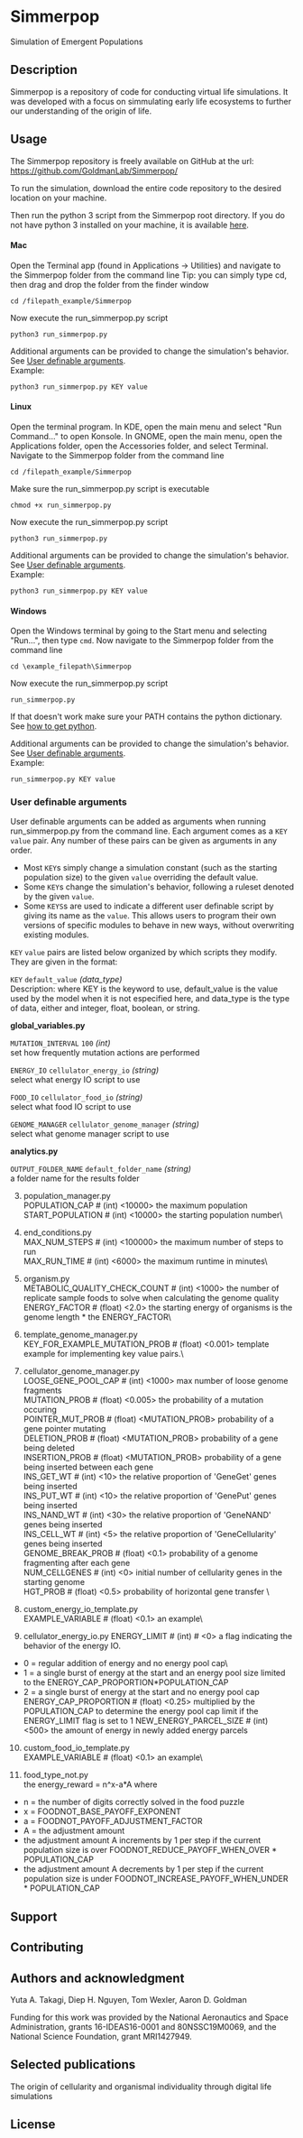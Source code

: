 # Simmerpop
Simulation of Emergent Populations


## Description
Simmerpop is a repository of code for conducting virtual life simulations. It was developed with a focus on simmulating early life ecosystems to further our understanding of the origin of life. 


## Usage
The Simmerpop repository is freely available on GitHub at the url: 
https://github.com/GoldmanLab/Simmerpop/

To run the simulation, download the entire code repository to the desired location on your machine. 

Then run the python 3 script from the Simmerpop root directory. 
If you do not have python 3 installed on your machine, it is available [here](https://www.python.org/downloads/).

#### Mac
Open the Terminal app (found in Applications -> Utilities) and navigate to the Simmerpop folder from the command line
Tip: you can simply type cd, then drag and drop the folder from the finder window
```
cd /filepath_example/Simmerpop
```
Now execute the run_simmerpop.py script
```
python3 run_simmerpop.py
```
Additional arguments can be provided to change the simulation's behavior. See [User definable arguments](#user-definable-arguments).  
Example:
```
python3 run_simmerpop.py KEY value
```

#### Linux
Open the terminal program. In KDE, open the main menu and select "Run Command..." to open Konsole. In GNOME, open the main menu, open the Applications folder, open the Accessories folder, and select Terminal. Navigate to the Simmerpop folder from the command line
```
cd /filepath_example/Simmerpop
```
Make sure the run_simmerpop.py script is executable
```
chmod +x run_simmerpop.py
```
Now execute the run_simmerpop.py script
```
python3 run_simmerpop.py
```
Additional arguments can be provided to change the simulation's behavior. See [User definable arguments](#user-definable-arguments).  
Example:
```
python3 run_simmerpop.py KEY value
```

#### Windows
Open the Windows terminal by going to the Start menu and selecting "Run...", then type ```cmd```. Now navigate to the Simmerpop folder from the command line
```
cd \example_filepath\Simmerpop
```
Now execute the run_simmerpop.py script
```
run_simmerpop.py
```
If that doesn't work make sure your PATH contains the python dictionary. See [how to get python](https://en.wikibooks.org/wiki/Python_Programming/Getting_Python).

Additional arguments can be provided to change the simulation's behavior. See [User definable arguments](#user-definable-arguments).  
Example:
```
run_simmerpop.py KEY value
```


### User definable arguments
User definable arguments can be added as arguments when running run_simmerpop.py from the command line. Each argument comes as a `KEY` `value` pair. Any number of these pairs can be given as arguments in any order. 
* Most `KEY`s simply change a simulation constant (such as the starting population size) to the given `value` overriding the default value. 
* Some `KEY`s change the simulation's behavior, following a ruleset denoted by the given `value`. 
* Some `KEYS`s are used to indicate a different user definable script by giving its name as the `value`. This allows users to program their own versions of specific modules to behave in new ways, without overwriting existing modules. 

`KEY` `value` pairs are listed below organized by which scripts they modify. They are given in the format:

`KEY` `default_value` *(data_type)*\
Description: where KEY is the keyword to use, default_value is the value used by the model when it is not especified here, and data_type is the type of data, either and integer, float, boolean, or string.


**global_variables.py**  

`MUTATION_INTERVAL` `100` *(int)*\
set how frequently mutation actions are performed

`ENERGY_IO` `cellulator_energy_io` *(string)*\
select what energy IO script to use

`FOOD_IO` `cellulator_food_io` *(string)*\
select what food IO script to use

`GENOME_MANAGER` `cellulator_genome_manager` *(string)*\
select what genome manager script to use


**analytics.py**

`OUTPUT_FOLDER_NAME` `default_folder_name` *(string)*\
a folder name for the results folder


3. population_manager.py\
POPULATION_CAP # (int) <10000> the maximum population\
START_POPULATION # (int) <10000> the starting population number\

4. end_conditions.py\
MAX_NUM_STEPS # (int) <100000> the maximum number of steps to run\
MAX_RUN_TIME # (int) <6000> the maximum runtime in minutes\

5. organism.py\
METABOLIC_QUALITY_CHECK_COUNT # (int) <1000> the number of replicate sample foods to solve when calculating the genome quality\
ENERGY_FACTOR # (float) <2.0> the starting energy of organisms is the genome length * the ENERGY_FACTOR\

6. template_genome_manager.py\
KEY_FOR_EXAMPLE_MUTATION_PROB # (float) <0.001> template example for implementing key value pairs.\

7. cellulator_genome_manager.py\
LOOSE_GENE_POOL_CAP # (int) <1000> max number of loose genome fragments\
MUTATION_PROB # (float) <0.005> the probability of a mutation occuring \
POINTER_MUT_PROB # (float) <MUTATION_PROB> probability of a gene pointer mutating \
DELETION_PROB # (float) <MUTATION_PROB> probability of a gene being deleted \
INSERTION_PROB # (float) <MUTATION_PROB> probability of a gene being inserted between each gene \
INS_GET_WT # (int) <10> the relative proportion of 'GeneGet' genes being inserted\
INS_PUT_WT # (int) <10> the relative proportion of 'GenePut' genes being inserted\
INS_NAND_WT # (int) <30> the relative proportion of 'GeneNAND' genes being inserted\
INS_CELL_WT # (int) <5> the relative proportion of 'GeneCellularity' genes being inserted\
GENOME_BREAK_PROB # (float) <0.1> probability of a genome fragmenting after each gene\
NUM_CELLGENES # (int) <0> initial number of cellularity genes in the starting genome\
HGT_PROB # (float) <0.5> probability of horizontal gene transfer \

8. custom_energy_io_template.py\
EXAMPLE_VARIABLE # (float) <0.1> an example\

9. cellulator_energy_io.py
ENERGY_LIMIT 	# (int) # <0> a flag indicating the behavior of the energy IO. 
+ 0 = regular addition of energy and no energy pool cap\
+ 1 = a single burst of energy at the start and an energy pool size limited to the ENERGY_CAP_PROPORTION*POPULATION_CAP
+ 2 = a single burst of energy at the start and no energy pool cap \
ENERGY_CAP_PROPORTION # (float) <0.25> multiplied by the POPULATION_CAP to determine the energy pool cap limit if the ENERGY_LIMIT flag is set to 1
NEW_ENERGY_PARCEL_SIZE # (int) <500> the amount of energy in newly added energy parcels 

10. custom_food_io_template.py\
EXAMPLE_VARIABLE # (float) <0.1> an example\

11. food_type_not.py \
the energy_reward = n^x-a*A where 
+ n = the number of digits correctly solved in the food puzzle
+ x = FOODNOT_BASE_PAYOFF_EXPONENT
+ a = FOODNOT_PAYOFF_ADJUSTMENT_FACTOR
+ A = the adjustment amount
+ the adjustment amount A increments by 1 per step if the current population size is over FOODNOT_REDUCE_PAYOFF_WHEN_OVER * POPULATION_CAP
+ the adjustment amount A decrements by 1 per step if the current population size is under FOODNOT_INCREASE_PAYOFF_WHEN_UNDER * POPULATION_CAP



## Support

## Contributing

## Authors and acknowledgment
Yuta A. Takagi, Diep H. Nguyen, Tom Wexler, Aaron D. Goldman

Funding for this work was provided by the National Aeronautics and Space Administration, grants 16-IDEAS16-0001 and 80NSSC19M0069, and the National Science Foundation, grant MRI1427949.

## Selected publications
The origin of cellularity and organismal individuality through digital life simulations 

## License

